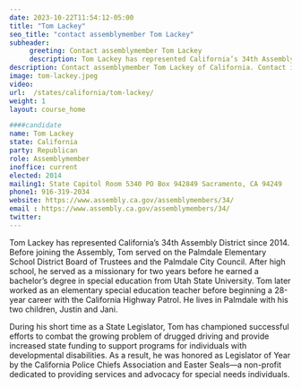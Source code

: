 ```yaml
---
date: 2023-10-22T11:54:12-05:00
title: "Tom Lackey"
seo_title: "contact assemblymember Tom Lackey"
subheader:
     greeting: Contact assemblymember Tom Lackey
     description: Tom Lackey has represented California’s 34th Assembly District since 2014. Before joining the Assembly, Tom served on the Palmdale Elementary School District Board of Trustees and the Palmdale City Council.
description: Contact assemblymember Tom Lackey of California. Contact information for Tom Lackey includes email address, phone number, and mailing address.
image: tom-lackey.jpeg
video:
url:  /states/california/tom-lackey/
weight: 1
layout: course_home

####candidate
name: Tom Lackey
state: California
party: Republican
role: Assemblymember
inoffice: current
elected: 2014
mailing1: State Capitol Room 5340 PO Box 942849 Sacramento, CA 94249
phone1: 916-319-2034
website: https://www.assembly.ca.gov/assemblymembers/34/
email : https://www.assembly.ca.gov/assemblymembers/34/
twitter: 
---
```


Tom Lackey has represented California’s 34th Assembly District since 2014. Before joining the Assembly, Tom served on the Palmdale Elementary School District Board of Trustees and the Palmdale City Council. After high school, he served as a missionary for two years before he earned a bachelor’s degree in special education from Utah State University. Tom later worked as an elementary special education teacher before beginning a 28-year career with the California Highway Patrol. He lives in Palmdale with his two children, Justin and Jani.

During his short time as a State Legislator, Tom has championed successful efforts to combat the growing problem of drugged driving and provide increased state funding to support programs for individuals with developmental disabilities. As a result, he was honored as Legislator of Year by the California Police Chiefs Association and Easter Seals—a non-profit dedicated to providing services and advocacy for special needs individuals.
